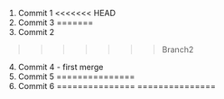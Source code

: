 1. Commit 1
<<<<<<< HEAD
3. Commit 3
=======
2. Commit 2
>>>>>>> Branch2
4. Commit 4 - first merge
5. Commit 5
===============
6. Commit 6
===============
===============
